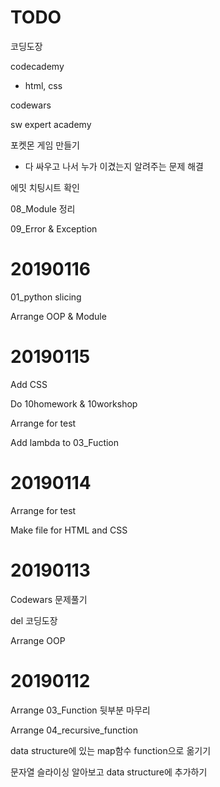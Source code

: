 # TODO

코딩도장

codecademy

* html, css

codewars

sw expert academy

포켓몬 게임 만들기

* 다 싸우고 나서 누가 이겼는지 알려주는 문제 해결

에밋 치팅시트 확인

08_Module 정리

09_Error & Exception

# 20190116

01_python slicing

Arrange OOP & Module

# 20190115

Add CSS

Do 10homework & 10workshop

Arrange for test

Add lambda to 03_Fuction

# 20190114

Arrange for test

Make file for HTML and CSS

# 20190113

Codewars 문제풀기

del 코딩도장

Arrange OOP

# 20190112

Arrange 03_Function 뒷부분 마무리

Arrange 04_recursive_function

data structure에 있는 map함수 function으로 옮기기

문자열 슬라이싱 알아보고 data structure에 추가하기

